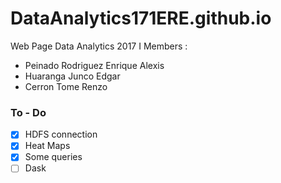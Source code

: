 # DataAnalytics171ERE.github.io
Web Page Data Analytics 2017 I 
Members : 
* Peinado Rodriguez Enrique Alexis 
* Huaranga Junco Edgar
* Cerron Tome Renzo


### To - Do 


- [x] HDFS connection
- [x] Heat Maps
- [x] Some queries 
- [ ] Dask
